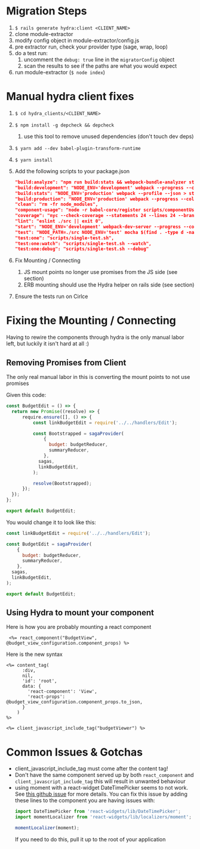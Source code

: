 # Migration Steps
1. `$ rails generate hydra:client <CLIENT_NAME>`
1. clone module-extractor
1. modify config object in module-extractor/config.js
1. pre extractor run, check your provider type (sage, wrap, loop)
1. do a test run:
    1. uncomment the `debug: true` line in the `migratorConfig` object
    1. scan the results to see if the paths are what you would expect
1. run module-extractor (`$ node index`)

# Manual hydra client fixes
1. `$ cd hydra_clients/<CLIENT_NAME>`
1. `$ npm install -g depcheck && depcheck`
    1. use this tool to remove unused dependencies (don't touch dev deps)
1. `$ yarn add --dev babel-plugin-transform-runtime`
1. `$ yarn install`
1. Add the following scripts to your package.json
	```json
	"build:analyze": "npm run build:stats && webpack-bundle-analyzer stats.json build -s gzip",
	"build:development": "NODE_ENV='development' webpack --progress --colors",
	"build:stats": "NODE_ENV='production' webpack --profile --json > stats.json",
	"build:production": "NODE_ENV='production' webpack --progress --colors -p",
	"clean": "rm -fr node_modules",
	"component-usage": "node -r babel-core/register scripts/componentUsage.js",
	"coverage": "nyc --check-coverage --statements 24 --lines 24 --branches 17 --functions 12 -e .jsx -r html -r text --all --include 'src/**' npm run test",
	"lint": "eslint ./src || exit 0",
	"start": "NODE_ENV='development' webpack-dev-server --progress --colors --hot --inline --config webpack.dev.config.js",
	"test": "NODE_PATH=./src NODE_ENV='test' mocha $(find . -type d -name '__tests__' -not -path '*/node_modules/*') --opts .mocha.opts",
	"test:one": "scripts/single-test.sh",
	"test:one:watch": "scripts/single-test.sh --watch",
	"test:one:debug": "scripts/single-test.sh --debug"
	```
1. Fix Mounting / Connecting
    1. JS mount points no longer use promises from the JS side (see section)
    1. ERB mounting should use the Hydra helper on rails side (see section)
    
1. Ensure the tests run on Cirlce

# Fixing the Mounting / Connecting
Having to rewire the components through hydra is the only manual labor left, but
luckily it isn't hard at all :)

## Removing Promises from Client
The only real manual labor in this is converting the mount points to not use
promises

Given this code:
```js
const BudgetEdit = () => {
  return new Promise((resolve) => {
      require.ensure([], () => {
          const linkBudgetEdit = require('../../handlers/Edit');

          const Bootstrapped = sagaProvider(
              {
                budget: budgetReducer,
                summaryReducer,
              },
            sagas,
            linkBudgetEdit,
          );

          resolve(Bootstrapped);
      });
  });
};

export default BudgetEdit;
```

You would change it to look like this:
```js
const linkBudgetEdit = require('../../handlers/Edit');

const BudgetEdit = sagaProvider(
    {
      budget: budgetReducer,
      summaryReducer,
    },
  sagas,
  linkBudgetEdit,
);

export default BudgetEdit;
```

## Using Hydra to mount your component

Here is how you are probably mounting a react component
```erb
 <%= react_component("BudgetView", @budget_view_configuration.component_props) %>
```

Here is the new syntax
```erb
<%= content_tag(
      :div,
      nil,
      'id': 'root',
      data: {
        'react-component': 'View',
        'react-props': @budget_view_configuration.component_props.to_json,
      }
    )
%>

<%= client_javascript_include_tag("budgetViewer") %>
```

# Common Issues & Gotchas
- client_javascript_include_tag must come after the content tag!
- Don't have the same component served up by both `react_component` and
  `client_javascript_include_tag` this will result in unwanted behaviour
- using moment with a react-widget DateTimePicker seems to not
  work. See [this github
  issue](https://github.com/jquense/react-widgets/issues/223#issuecomment-147394659) for more details.
  You can fix this issue by adding these lines to the component you are having
  issues with:
  ```js
  import DateTimePicker from 'react-widgets/lib/DateTimePicker';
  import momentLocalizer from 'react-widgets/lib/localizers/moment';

  momentLocalizer(moment);
  ```
  If you need to do this, pull it up to the root of your application
